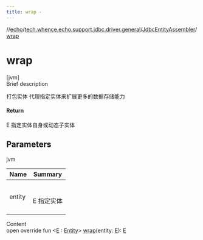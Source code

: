 ```yaml
---
title: wrap -
---
```

//[echo](../../index.md)/[tech.whence.echo.support.jdbc.driver.general](../index.md)/[JdbcEntityAssembler](index.md)/[wrap](wrap.md)



# wrap  
[jvm]  
Brief description  


打包实体 代理指定实体来扩展更多的数据存储能力



#### Return  


E 指定实体自身或动态子实体



## Parameters  
  
jvm  
  
|  Name|  Summary| 
|---|---|
| entity| <br><br>E 指定实体<br><br>
  
  
Content  
open override fun <[E](wrap.md) : [Entity](../../tech.whence.echo.dal.entity/-entity/index.md)> [wrap](wrap.md)(entity: [E](wrap.md)): [E](wrap.md)  



